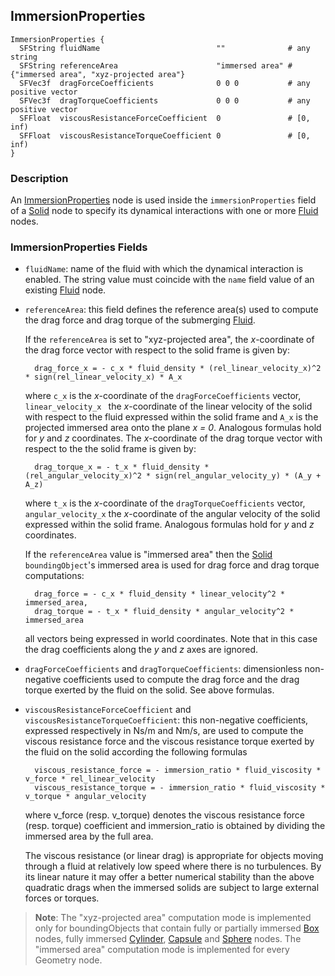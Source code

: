 ## ImmersionProperties

```
ImmersionProperties {
  SFString fluidName                          ""              # any string
  SFString referenceArea                      "immersed area" # {"immersed area", "xyz-projected area"}
  SFVec3f  dragForceCoefficients              0 0 0           # any positive vector
  SFVec3f  dragTorqueCoefficients             0 0 0           # any positive vector
  SFFloat  viscousResistanceForceCoefficient  0               # [0, inf)
  SFFloat  viscousResistanceTorqueCoefficient 0               # [0, inf)
}
```

### Description

An [ImmersionProperties](#immersionproperties) node is used inside the `immersionProperties` field of a [Solid](solid.md) node to specify its dynamical interactions with one or more [Fluid](fluid.md) nodes.

### ImmersionProperties Fields

- `fluidName`: name of the fluid with which the dynamical interaction is enabled.
The string value must coincide with the `name` field value of an existing
[Fluid](fluid.md) node.

- `referenceArea`: this field defines the reference area(s) used to compute the
drag force and drag torque of the submerging [Fluid](fluid.md).

    If the `referenceArea` is set to "xyz-projected area", the *x*-coordinate of the
    drag force vector with respect to the solid frame is given by:

        drag_force_x = - c_x * fluid_density * (rel_linear_velocity_x)^2 * sign(rel_linear_velocity_x) * A_x

    where `c_x` is the *x*-coordinate of the `dragForceCoefficients` vector,
    `linear_velocity_x ` the *x*-coordinate of the linear velocity of the solid with
    respect to the fluid expressed within the solid frame and `A_x` is the projected
    immersed area onto the plane *x = 0*. Analogous formulas hold for *y* and *z*
    coordinates.  The *x*-coordinate of the drag torque vector with respect to the
    the solid frame is given by:

        drag_torque_x = - t_x * fluid_density * (rel_angular_velocity_x)^2 * sign(rel_angular_velocity_y) * (A_y + A_z)

    where `t_x` is the *x*-coordinate of the `dragTorqueCoefficients` vector,
    `angular_velocity_x` the *x*-coordinate of the angular velocity of the solid
    expressed within the solid frame. Analogous formulas hold for *y* and *z*
    coordinates.

    If the `referenceArea` value is "immersed area" then the [Solid](solid.md)
    `boundingObject`'s immersed area is used for drag force and drag torque
    computations:

        drag_force = - c_x * fluid_density * linear_velocity^2 * immersed_area,
        drag_torque = - t_x * fluid_density * angular_velocity^2 * immersed_area

    all vectors being expressed in world coordinates. Note that in this case the
    drag coefficients along the *y* and *z* axes are ignored.

- `dragForceCoefficients` and `dragTorqueCoefficients`: dimensionless non-negative
coefficients used to compute the drag force and the drag torque exerted by the
fluid on the solid. See above formulas.

- `viscousResistanceForceCoefficient` and `viscousResistanceTorqueCoefficient`:
this non-negative coefficients, expressed respectively in Ns/m and Nm/s, are
used to compute the viscous resistance force and the viscous resistance torque
exerted by the fluid on the solid according the following formulas

        viscous_resistance_force = - immersion_ratio * fluid_viscosity * v_force * rel_linear_velocity
        viscous_resistance_torque = - immersion_ratio * fluid_viscosity * v_torque * angular_velocity

    where v\_force (resp. v\_torque) denotes the viscous resistance force (resp.
    torque) coefficient and immersion\_ratio is obtained by dividing the immersed
    area by the full area.

    The viscous resistance (or linear drag) is appropriate for objects moving
    through a fluid at relatively low speed where there is no turbulences. By its
    linear nature it may offer a better numerical stability than the above quadratic
    drags when the immersed solids are subject to large external forces or torques.

> **Note**: The "xyz-projected area" computation mode is implemented only for boundingObjects that contain fully or partially immersed [Box](box.md) nodes, fully immersed [Cylinder](cylinder.md), [Capsule](capsule.md) and [Sphere](sphere.md) nodes.
The "immersed area" computation mode is implemented for every Geometry node.
